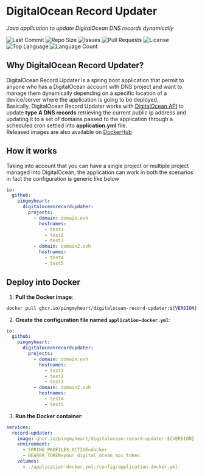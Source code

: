 # DigitalOcean Record Updater

*Java application to update DigitalOcean DNS records dynamically*

![Last Commit](https://img.shields.io/github/last-commit/pingmyheart/DigitalOcean-Record-Updater)
![Repo Size](https://img.shields.io/github/repo-size/pingmyheart/DigitalOcean-Record-Updater)
![Issues](https://img.shields.io/github/issues/pingmyheart/DigitalOcean-Record-Updater)
![Pull Requests](https://img.shields.io/github/issues-pr/pingmyheart/DigitalOcean-Record-Updater)
![License](https://img.shields.io/github/license/pingmyheart/DigitalOcean-Record-Updater)
![Top Language](https://img.shields.io/github/languages/top/pingmyheart/DigitalOcean-Record-Updater)
![Language Count](https://img.shields.io/github/languages/count/pingmyheart/DigitalOcean-Record-Updater)

## Why DigitalOcean Record Updater?

DigitalOcean Record Updater is a spring boot application that permit to anyone who has a DigitalOcean account with DNS
project and want to manage them dynamically depending on a specific location of a device/server where the application is
going to be deployed.  
Basically, DigitalOcean Record Updater works
with [DigitalOcean API](https://docs.digitalocean.com/reference/api/api-reference/)
to update **type A DNS records** retrieving the current public ip address and updating it to a set of domains passed to
the application through a scheduled cron settled into **application.yml** file.  
Released images are also available on [DockerHub](https://hub.docker.com/r/pingmyheart/digitalocean_record_updater)

## How it works

Taking into account that you can have a single project or multiple project managed into DigitalOcean, the application
can work in both the scenarios in fact the configuration is generic like below

```yaml
io:
  github:
    pingmyheart:
      digitaloceanrecordupdater:
        projects:
          - domain: domain.ovh
            hostnames:
              - test1
              - test2
              - test3
          - domain: domain2.ovh
            hostnames:
              - test4
              - test5
```

## Deploy into Docker

1. **Pull the Docker image**:

```bash
docker pull ghcr.io/pingmyheart/digitalocean-record-updater:${VERSION}
```

2. **Create the configuration file named `application-docker.yml`**:

```yaml
io:
  github:
    pingmyheart:
      digitaloceanrecordupdater:
        projects:
          - domain: domain.ovh
            hostnames:
              - test1
              - test2
              - test3
          - domain: domain2.ovh
            hostnames:
              - test4
              - test5
```

3. **Run the Docker container**:

```yaml
services:
  record-updater:
    image: ghcr.io/pingmyheart/digitalocean-record-updater:${VERSION}
    environment:
      - SPRING_PROFILES_ACTIVE=docker
      - BEARER_TOKEN=your_digital_ocean_api_token
    volumes:
      - ./application-docker.yml:/config/application-docker.yml
```